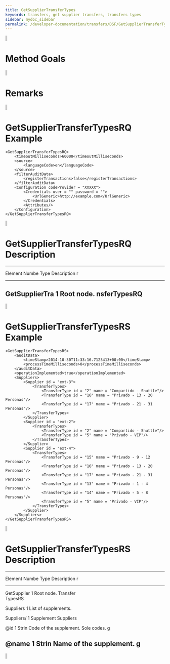 ```yaml
---
title: GetSupplierTransferTypes
keywords: transfers, get supplier transfers, transfers types
sidebar: mydoc_sidebar
permalink: /developer-documentation/transfers/DSF/GetSupplierTransferTypes
---
```


|

Method Goals
============

|

Remarks
=======

|

GetSupplierTransferTypesRQ Example
==================================

    <GetSupplierTransferTypesRQ>
        <timeoutMilliseconds>60000</timeoutMilliseconds>
        <source>
            <languageCode>en</languageCode>
        </source>
        <filterAuditData>
            <registerTransactions>false</registerTransactions>
        </filterAuditData>
        <Configuration codeProvider = "XXXXX">
            <Credentials user = "" password = "">
                <UrlGeneric>http://example.com</UrlGeneric>
            </Credentials>
            <Attributes/>
        </Configuration>
    </GetSupplierTransferTypesRQ>

|

GetSupplierTransferTypesRQ Description
======================================

  -------------------------------------------------------------------------
  Element        Numbe Type  Description
                 r           
  -------------- ----- ----- ----------------------------------------------
  GetSupplierTra 1           Root node.
  nsferTypesRQ               
  -------------------------------------------------------------------------

|

GetSupplierTransferTypesRS Example
==================================

    <GetSupplierTransferTypesRS>
        <auditData>
            <timeStamp>2014-10-30T11:33:16.7125413+00:00</timeStamp>
            <processTimeMilliseconds>0</processTimeMilliseconds>
        </auditData>
        <operationImplemented>true</operationImplemented>
        <Suppliers>
            <Supplier id = "ext-3">
                <TransferTypes>
                    <TransferType id = "2" name = "Compartido - Shuttle"/>
                    <TransferType id = "16" name = "Privado - 13 - 20 Personas"/>
                    <TransferType id = "17" name = "Privado - 21 - 31 Personas"/>
                </TransferTypes>
            </Supplier>
            <Supplier id = "ext-2">
                <TransferTypes>
                    <TransferType id = "2" name = "Compartido - Shuttle"/>
                    <TransferType id = "5" name = "Privado - VIP"/>
                </TransferTypes>
            </Supplier>
            <Supplier id = "ext-4">
                <TransferTypes>
                    <TransferType id = "15" name = "Privado - 9 - 12 Personas"/>
                    <TransferType id = "16" name = "Privado - 13 - 20 Personas"/>
                    <TransferType id = "17" name = "Privado - 21 - 31 Personas"/>
                    <TransferType id = "13" name = "Privado - 1 - 4 Personas"/>
                    <TransferType id = "14" name = "Privado - 5 - 8 Personas"/>
                    <TransferType id = "5" name = "Privado - VIP"/>
                </TransferTypes>
            </Supplier>
        </Suppliers>
    </GetSupplierTransferTypesRS>

|

GetSupplierTransferTypesRS Description
======================================

  -------------------------------------------------------------------------
  Element     Numbe Type  Description
              r           
  ----------- ----- ----- -------------------------------------------------
  GetSupplier 1           Root node.
  Transfer                
  TypesRS                 

  Suppliers   1           List of supplements.

  Suppliers/  1           Supplement
  Suppliers               

  @id         1     Strin Code of the supplement. Sole codes.
                    g     

  @name       1     Strin Name of the supplement.
                    g     
  -------------------------------------------------------------------------

|
